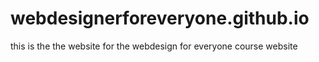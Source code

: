 # webdesignerforeveryone.github.io
this is the the website for the webdesign for everyone course website
